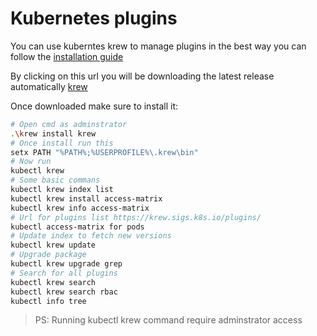 # Kubernetes plugins
You can use kuberntes krew to manage plugins in the best way you can follow the [installation guide](https://krew.sigs.k8s.io/docs/user-guide/setup/install/)

By clicking on this url you will be downloading the latest release automatically [krew](https://github.com/kubernetes-sigs/krew/releases/latest/download/krew.exe)

Once downloaded make sure to install it:
```sh
# Open cmd as adminstrator
.\krew install krew
# Once install run this
setx PATH "%PATH%;%USERPROFILE%\.krew\bin"
# Now run
kubectl krew
# Some basic commans
kubectl krew index list
kubectl krew install access-matrix
kubectl krew info access-matrix
# Url for plugins list https://krew.sigs.k8s.io/plugins/
kubectl access-matrix for pods
# Update index to fetch new versions
kubectl krew update
# Upgrade package
kubectl krew upgrade grep
# Search for all plugins
kubectl krew search
kubectl krew search rbac
kubectl info tree
```
> PS: Running kubectl krew command require adminstrator access
